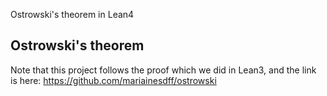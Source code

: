 Ostrowski's theorem in Lean4

## Ostrowski's theorem

Note that this project follows the proof which we did in Lean3,
and the link is here:
https://github.com/mariainesdff/ostrowski

